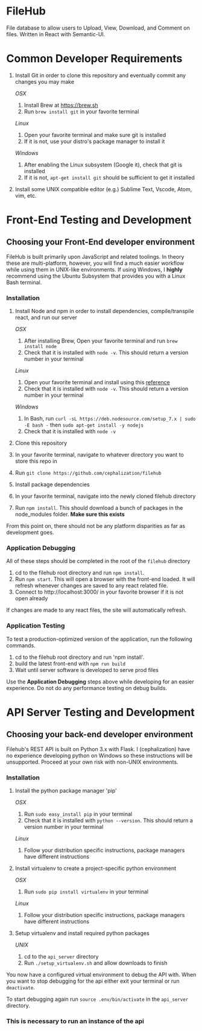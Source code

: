 # FileHub 
File database to allow users to Upload, View, Download, and Comment on files. Written in React with Semantic-UI.

# Common Developer Requirements
1. Install Git in order to clone this repository and eventually commit any changes you may make

    _OSX_
  
      1. Install Brew at https://brew.sh
      2. Run `brew install git` in your favorite terminal
    
    _Linux_
  
      1. Open your favorite terminal and make sure git is installed
      2. If it is not, use your distro's package manager to install it
    
    _Windows_
  
      1. After enabling the Linux subsystem (Google it), check that git is installed
      2. If it is not, `apt-get install git` should be sufficient to get it installed
2. Install some UNIX compatible editor (e.g.) Sublime Text, Vscode, Atom, vim, etc.


# Front-End Testing and Development

## Choosing your Front-End developer environment
FileHub is built primarily upon JavaScript and related toolings. 
In theory these are multi-platform, however, you will find a much easier workflow while using them in UNIX-like environments.
If using Windows, I __highly__ recommend using the Ubuntu Subsystem that provides you with a Linux Bash terminal.

### Installation    
1. Install Node and npm in order to install dependencies, compile/transpile react, and run our server
  
    _OSX_
  
      1. After installing Brew, Open your favorite terminal and run `brew install node`
      2. Check that it is installed with `node -v`. This should return a version number in your terminal
  
    _Linux_
  
      1. Open your favorite terminal and install using this [reference](https://nodejs.org/en/download/package-manager/)
      2. Check that it is installed with `node -v`. This should return a version number in your terminal
    
    _Windows_
  
      1. In Bash, run `curl -sL https://deb.nodesource.com/setup_7.x | sudo -E bash -` then `sudo apt-get install -y nodejs`
      2. Check that it is installed with `node -v`
    
2. Clone this repository
  1. In your favorite terminal, navigate to whatever directory you want to store this repo in
  2. Run `git clone https://github.com/cephalization/filehub`
  
3. Install package dependencies
  1. In your favorite terminal, navigate into the newly cloned filehub directory
  2. Run `npm install`. This should download a bunch of packages in the node_modules folder. __Make sure this exists__
  
From this point on, there should not be any platform disparities as far as development goes.

### Application Debugging
All of these steps should be completed in the root of the `filehub` directory

1. cd to the filehub root directory and run `npm install`.
2. Run `npm start`. This will open a browser with the front-end loaded. It will refresh whenever changes are saved to any react related file.
3. Connect to http://localhost:3000/ in your favorite browser if it is not open already

If changes are made to any react files, the site will automatically refresh.

### Application Testing
To test a production-optimized version of the application, run the following commands.
1. cd to the filehub root directory and run 'npm install'.
2. build the latest front-end with `npm run build`
3. Wait until server software is developed to serve prod files

Use the __Application Debugging__ steps above while developing for an easier experience.
Do not do any performance testing on debug builds.

# API Server Testing and Development

## Choosing your back-end developer environment
Filehub's REST API is built on Python 3.x with Flask.
I (cephalization) have no experience developing python on Windows so these instructions will be unsupported.
Proceed at your own risk with non-UNIX environments.

### Installation
1. Install the python package manager 'pip'

    _OSX_
   
      1. Run `sudo easy_install pip` in your terminal
      2. Check that it is installed with `python --version`. This should return a version number in your terminal
  
    _Linux_
  
      1. Follow your distribution specific instructions, package managers have different instructions

2. Install virtualenv to create a project-specific python environment

    _OSX_
  
      1. Run `sudo pip install virtualenv` in your terminal

    _Linux_
  
      1. Follow your distribution specific instructions, package managers have different instructions

3. Setup virtualenv and install required python packages

    _UNIX_

      1. cd to the `api_server` directory
      2. Run `./setup_virtualenv.sh` and allow downloads to finish

You now have a configured virtual environment to debug the API with.
When you want to stop debugging for the api either exit your terminal or run `deactivate`.

To start debugging again run `source .env/bin/activate` in the `api_server` directory. 
### This is necessary to run an instance of the api

